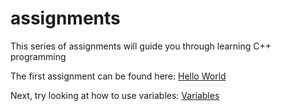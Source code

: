# assignments

This series of assignments will guide you through learning C++ programming

The first assignment can be found here: <a href ="https://github.com/yhacurriculum/hello-world" target="_blank">Hello World</a>


Next, try looking at how to use variables: <a href="https://github.com/yhacurriculum/variables" target="_blank">Variables</a>
